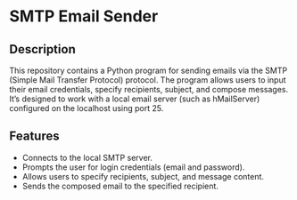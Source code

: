 # SMTP Email Sender
## Description

This repository contains a Python program for sending emails via the SMTP (Simple Mail Transfer Protocol) protocol. The program allows users to input their email credentials, specify recipients, subject, and compose messages. It’s designed to work with a local email server (such as hMailServer) configured on the localhost using port 25.

## Features

- Connects to the local SMTP server.
- Prompts the user for login credentials (email and password).
- Allows users to specify recipients, subject, and message content.
- Sends the composed email to the specified recipient.
